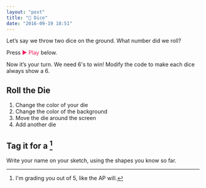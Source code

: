 ```yaml
---
layout: "post"
title: "🎲 Dice"
date: "2016-09-19 18:51"
---
```


Let’s say we throw two dice on the ground. What number did we roll?

Press <span style="color: #ED1F5E">▶ Play</span> below.

<script type="text/p5" data-height="490" data-preview-width="470">
function setup() {
	createCanvas(windowWidth, windowHeight);
	background('#ED245E');
}

function draw() {
	strokeWeight(3);
	stroke('black');
	fill(255);
	rect(20, 20, 200, 200);
	fill('blue');
	ellipse(120, 120, 50, 50);
	fill(255);
	rect(250, 20, 200, 200);
	fill('blue');
	ellipse(300, 70, 50, 50);
	ellipse(350, 120, 50, 50);
	ellipse(400, 170, 50, 50);
}
</script>

Now it’s your turn. We need 6's to win! Modify the code to make each dice always show a 6.

## Roll the Die

1. Change the color of your die
2. Change the color of the background
3. Move the die around the screen
4. Add another die

## <span class="mega-octicon octicon-tag"></span> Tag it for a [^5]
Write your name on your sketch, using the shapes you know so far.

[^5]: I'm grading you out of 5, like the AP will. 
